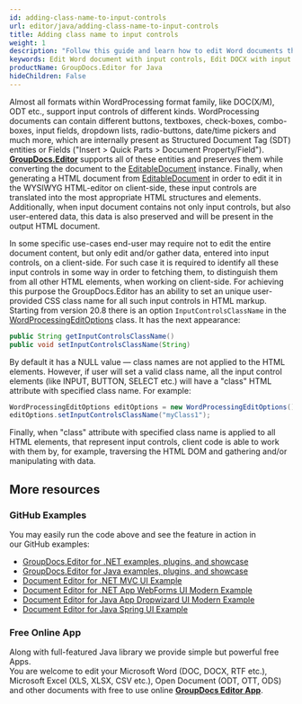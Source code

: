 ```yaml
---
id: adding-class-name-to-input-controls
url: editor/java/adding-class-name-to-input-controls
title: Adding class name to input controls
weight: 1
description: "Follow this guide and learn how to edit Word documents that contain input controls like buttons, textboxes, check-boxes, combo-boxes, input fields, dropdown lists, radio-buttons, date/time pickers etc. using GroupDocs.Editor for Java API features."
keywords: Edit Word document with input controls, Edit DOCX with input fields and text boxes
productName: GroupDocs.Editor for Java
hideChildren: False
---
```

Almost all formats within WordProcessing format family, like DOC(X/M), ODT etc., support input controls of different kinds. WordProcessing documents can contain different buttons, textboxes, check-boxes, combo-boxes, input fields, dropdown lists, radio-buttons, date/time pickers and much more, which are internally present as Structured Document Tag (SDT) entities or Fields ("Insert > Quick Parts > Document Property/Field"). **[GroupDocs.Editor](https://products.groupdocs.com/editor/java)** supports all of these entities and preserves them while converting the document to the [EditableDocument](https://apireference.groupdocs.com/java/editor/groupdocs.editor/editabledocument) instance. Finally, when generating a HTML document from [EditableDocument](https://apireference.groupdocs.com/java/editor/groupdocs.editor/editabledocument) in order to edit it in the WYSIWYG HTML-editor on client-side, these input controls are translated into the most appropriate HTML structures and elements. Additionally, when input document contains not only input controls, but also user-entered data, this data is also preserved and will be present in the output HTML document.

In some specific use-cases end-user may require not to edit the entire document content, but only edit and/or gather data, entered into input controls, on a client-side. For such case it is required to identify all these input controls in some way in order to fetching them, to distinguish them from all other HTML elements, when working on client-side. For achieving this purpose the GroupDocs.Editor has an ability to set an unique user-provided CSS class name for all such input controls in HTML markup. Starting from version 20.8 there is an option `InputControlsClassName` in the [WordProcessingEditOptions](https://apireference.groupdocs.com/java/editor/groupdocs.editor.options/wordprocessingeditoptions) class. It has the next appearance:

```java
public String getInputControlsClassName()
public void setInputControlsClassName(String)
```

By default it has a NULL value — class names are not applied to the HTML elements. However, if user will set a valid class name, all the input control elements (like INPUT, BUTTON, SELECT etc.) will have a "class" HTML attribute with specified class name. For example:

```java
WordProcessingEditOptions editOptions = new WordProcessingEditOptions();
editOptions.setInputControlsClassName("myClass1");
```

Finally, when "class" attribute with specified class name is applied to all HTML elements, that represent input controls, client code is able to work with them by, for example, traversing the HTML DOM and gathering and/or manipulating with data.

## More resources
### GitHub Examples

You may easily run the code above and see the feature in action in our GitHub examples:
*   [GroupDocs.Editor for .NET examples, plugins, and showcase](https://github.com/groupdocs-editor/GroupDocs.Editor-for-.NET)   
*   [GroupDocs.Editor for Java examples, plugins, and showcase](https://github.com/groupdocs-editor/GroupDocs.Editor-for-Java)    
*   [Document Editor for .NET MVC UI Example](https://github.com/groupdocs-editor/GroupDocs.Editor-for-.NET-MVC)     
*   [Document Editor for .NET App WebForms UI Modern Example](https://github.com/groupdocs-editor/GroupDocs.Editor-for-.NET-WebForms)    
*   [Document Editor for Java App Dropwizard UI Modern Example](https://github.com/groupdocs-editor/GroupDocs.Editor-for-Java-Dropwizard)    
*   [Document Editor for Java Spring UI Example](https://github.com/groupdocs-editor/GroupDocs.Editor-for-Java-Spring)
    
### Free Online App
Along with full-featured Java library we provide simple but powerful free Apps.  
You are welcome to edit your Microsoft Word (DOC, DOCX, RTF etc.), Microsoft Excel (XLS, XLSX, CSV etc.), Open Document (ODT, OTT, ODS) and other documents with free to use online **[GroupDocs Editor App](https://products.groupdocs.app/editor)**.